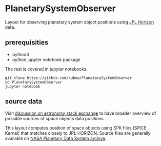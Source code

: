 # PlanetarySystemObserver
Layout for observing planetary system object positions using [JPL Horizon](https://en.wikipedia.org/wiki/JPL_Horizons_On-Line_Ephemeris_System) data.

## prerequisities

- python3
- python jupyter notebook package

The rest is covered in jupyter notebooks.

```
git clone https://github.com/kubow/PlanetarySystemObserver
cd PlanetarySystemObserver
jupyter notebook
```

## source data

Visit [discussion on astronomy stack exchange](https://astronomy.stackexchange.com/questions/13488/where-can-i-find-the-positions-of-the-planets-stars-moons-artificial-satellit) to have broader overview of possible sources of space objects data positions.

This layout computes position of space objects using SPK files (SPICE Kernel) that matches closely to JPL HORIZON.  Source files are generally available on [NASA Planetary Data System archive](https://naif.jpl.nasa.gov/pub/naif/generic_kernels/spk/). 
